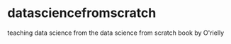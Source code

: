 # datasciencefromscratch
teaching  data science from the data science from scratch book by O'rielly
